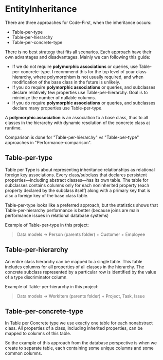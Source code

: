 ﻿# EntityInheritance

There are three approaches for Code-First, when the inheritance occurs:

- Table-per-type
- Table-per-hierarchy
- Table-per-concrete-type

There is no best strategy that fits all scenarios. Each approach have their own advantages and disadvantages. Mainly we can following this guide:

- If we do not require **polymorphic associations** or queries, use Table-per-concrete-type. I recommend this for the top level of your class hierarchy, where polymorphism is not usually required, and when modification of the base class in the future is unlikely.
- If you do require **polymorphic associations** or queries, and subclasses declare relatively few properties use Table-per-hierarchy. Goal is to minimize the number of nullable columns.
- If you do require **polymorphic associations** or queries, and subclasses declare many properties use Table-per-type.

A **polymorphic association** is an association to a base class, thus to all classes in the hierarchy with dynamic resolution of the concrete class at runtime.

Comparison is done for "Table-per-hierarchy" vs "Table-per-type" approaches in "Performance-comparison".

## Table-per-type

Table per Type is about representing inheritance relationships as relational foreign key associations. Every class/subclass that declares persistent properties—including abstract classes—has its own table. The table for subclasses contains columns only for each noninherited property (each property declared by the subclass itself) along with a primary key that is also a foreign key of the base class table.

Table-per-type looks like a preferred approach, but the statistics shows that Table-per-hierarchy performance is better (because joins are main performance issues in relational database systems)

Example of Table-per-type in this project:
> Data models -> Person (parents folder) + Customer + Employee

## Table-per-hierarchy

An entire class hierarchy can be mapped to a single table. This table includes columns for all properties of all classes in the hierarchy. The concrete subclass represented by a particular row is identified by the value of a type discriminator column.

Example of Table-per-hierarchy in this project:
> Data models -> WorkItem (parents folder) + Project, Task, Issue

## Table-per-concrete-type

In Table per Concrete type we use exactly one table for each nonabstract class. All properties of a class, including inherited properties, can be mapped to columns of this table.

So the example of this approach from the database perspective is when we create to separate table, each containing some unique columns and some common columns.